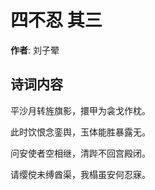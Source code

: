 # 四不忍  其三

**作者**: 刘子翚

## 诗词内容

平沙月转旌旗影，擐甲为衾戈作枕。

此时饮恨念銮舆，玉体能胜暴露无。

问安使者空相继，清跸不回宫殿闭。

请缨傥未缚酋渠，我榻虽安何忍寐。

